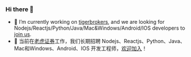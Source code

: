 ### Hi there 👋

- 🔭 I’m currently working on [tigerbrokers](https://www.itiger.com?f=github-qiqiboy), and we are looking for Nodejs/Reactjs/Python/Java/Mac&Windows/Android/IOS developers to [join us](https://www.itiger.com/job?f=github-qiqiboy).
- 🔭 当前在[老虎证券](https://www.itiger.com?f=github-qiqiboy)工作，我们长期招聘 Nodejs、Reactjs、Python、Java、Mac和Windows、Android、IOS 开发工程师，[欢迎加入](https://www.itiger.com/job?f=github-qiqiboy)！

<!--
**qiqiboy/qiqiboy** is a ✨ _special_ ✨ repository because its `README.md` (this file) appears on your GitHub profile.

Here are some ideas to get you started:

- 🔭 I’m currently working on ...
- 🌱 I’m currently learning ...
- 👯 I’m looking to collaborate on ...
- 🤔 I’m looking for help with ...
- 💬 Ask me about ...
- 📫 How to reach me: ...
- 😄 Pronouns: ...
- ⚡ Fun fact: ...
-->
